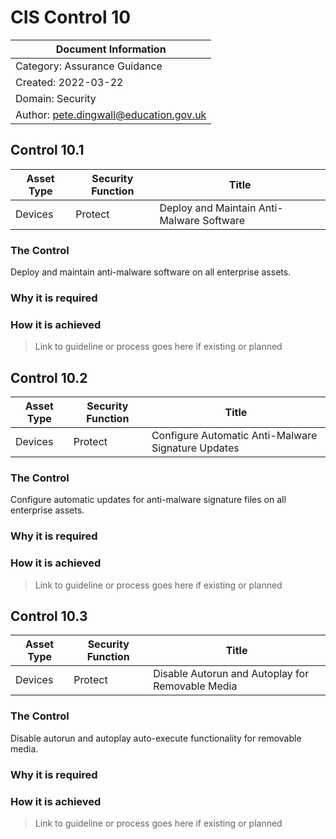 # CIS Control 10

| Document Information |
------------------------|
| Category: Assurance Guidance |
| Created: 2022-03-22 |
| Domain: Security |
| Author: pete.dingwall@education.gov.uk |

## Control 10.1

| Asset Type | Security Function | Title| 
---| ---| ---|
|Devices |Protect |Deploy and Maintain Anti-Malware Software|

### The Control

Deploy and maintain anti-malware software on all enterprise assets.

### Why it is required

### How it is achieved

>Link to guideline or process goes here if existing or planned

## Control 10.2

| Asset Type | Security Function | Title| 
---| ---| ---|
|Devices |Protect |Configure Automatic Anti-Malware Signature Updates|

### The Control

Configure automatic updates for anti-malware signature files on all enterprise assets.

### Why it is required

### How it is achieved

>Link to guideline or process goes here if existing or planned

## Control 10.3

| Asset Type | Security Function | Title| 
---| ---| ---|
|Devices |Protect |Disable Autorun and Autoplay for Removable Media|

### The Control

Disable autorun and autoplay auto-execute functionality for removable media.

### Why it is required

### How it is achieved

>Link to guideline or process goes here if existing or planned